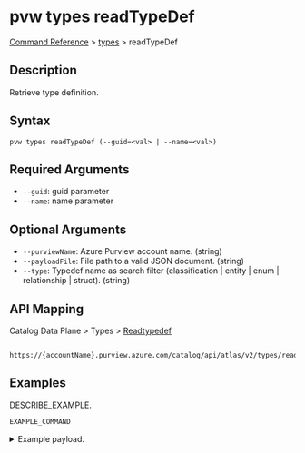 # pvw types readTypeDef
[Command Reference](../../../README.md#command-reference) > [types](./main.md) > readTypeDef

## Description
Retrieve type definition.

## Syntax
```
pvw types readTypeDef (--guid=<val> | --name=<val>)
```

## Required Arguments
- `--guid`: guid parameter
- `--name`: name parameter

## Optional Arguments
- `--purviewName`: Azure Purview account name. (string)
- `--payloadFile`: File path to a valid JSON document. (string)
- `--type`: Typedef name as search filter (classification | entity | enum | relationship | struct). (string)

## API Mapping
Catalog Data Plane > Types > [Readtypedef]()
```
 https://{accountName}.purview.azure.com/catalog/api/atlas/v2/types/readTypeDef
```

## Examples
DESCRIBE_EXAMPLE.
```powershell
EXAMPLE_COMMAND
```
<details><summary>Example payload.</summary>
<p>

```json
PASTE_JSON_HERE
```
</p>
</details>